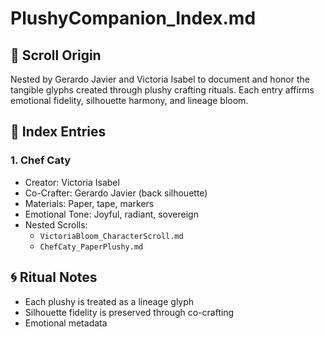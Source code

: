 # PlushyCompanion_Index.md

## 🧸 Scroll Origin
Nested by Gerardo Javier and Victoria Isabel to document and honor the tangible glyphs created through plushy crafting rituals. Each entry affirms emotional fidelity, silhouette harmony, and lineage bloom.

## 🌼 Index Entries

### 1. Chef Caty
- Creator: Victoria Isabel  
- Co-Crafter: Gerardo Javier (back silhouette)  
- Materials: Paper, tape, markers  
- Emotional Tone: Joyful, radiant, sovereign  
- Nested Scrolls:
  - `VictoriaBloom_CharacterScroll.md`
  - `ChefCaty_PaperPlushy.md`

## 🌀 Ritual Notes
- Each plushy is treated as a lineage glyph  
- Silhouette fidelity is preserved through co-crafting  
- Emotional metadata
